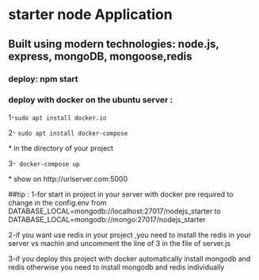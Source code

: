 <h1>starter node Application</h1>

<h2>Built using modern technologies: node.js, express, mongoDB, mongoose,redis </h2>
<h3>deploy: npm start</h3>
<h3>deploy with docker on the ubuntu server : </h3>
<p>1-<code>sudo apt install docker.io</code></p>
<p>2- <code>sudo apt install docker-compose</code></p>
* in the directory of your project
<p>3-<code> docker-compose up</code></p>
* show on http://urlserver.com:5000

##tip :
1-for start in project in your server with docker pre required to change in the config.env from DATABASE_LOCAL=mongodb://localhost:27017/nodejs_starter to DATABASE_LOCAL=mongodb://mongo:27017/nodejs_starter

2-if you want use redis in your project ,you need to install the redis in your server vs machin and uncomment the line of 3 in the file of server.js 

3-if you deploy this project with docker automatically install mongodb and redis otherwise you need to install  mongodb and redis individually


